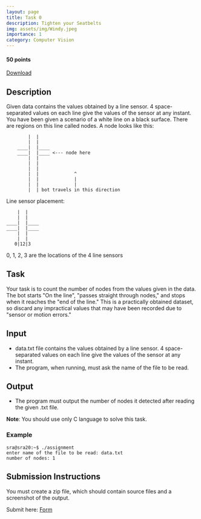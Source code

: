 ```yaml
---
layout: page
title: Task 0
description: Tighten your Seatbelts
img: assets/img/Windy.jpeg
importance: 1
category: Computer Vision
---
```


#### 50 points

[Download](https://drive.google.com/file/d/16hg60JUl6SjvoTKHPaqrVoQm9FwXktDe/view?usp=drive_link)

## Description

Given data contains the values obtained by a line sensor.
4 space-separated values on each line give the values of the sensor at any instant.
You have been given a scenario of a white line on a black surface. There are regions on this line called nodes.
A node looks like this:

```
        |  |
        |  |
    ____|  |____
    ____|  |____ <--- node here
        |  |
        |  |
        |  |
        |  |             ^
        |  |             |
        |  |             |
        |  | bot travels in this direction
```

Line sensor placement:

```
    |  |
    |  |
____|  |____
____|  |____
    |  |
    |  |
   0|12|3
```

0, 1, 2, 3 are the locations of the 4 line sensors

## Task

Your task is to count the number of nodes from the values given in the data.
The bot starts "On the line", "passes straight through nodes," and stops when it reaches the "end of the line."
This is a practically obtained dataset, so discard any impractical values that may have been recorded due to "sensor or motion errors."

## Input

- data.txt file contains the values obtained by a line sensor. 4 space-separated values on each line give the values of the sensor at any instant.
- The program, when running, must ask the name of the file to be read.

## Output

- The program must output the number of nodes it detected after reading the given .txt file.

<b>Note</b>: You should use only C language to solve this task.

### Example

```
sra@sra20:~$ ./assignment
enter name of the file to be read: data.txt
number of nodes: 1
```

## Submission Instructions

You must create a zip file, which should contain source files and a screenshot of the output.

Submit here: [Form]()
